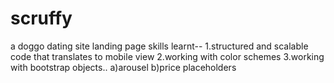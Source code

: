 # scruffy
a doggo dating site landing page
skills learnt--
1.structured and scalable code that translates to mobile view
2.working with color schemes
3.working with bootstrap objects..
a)arousel 
b)price placeholders
